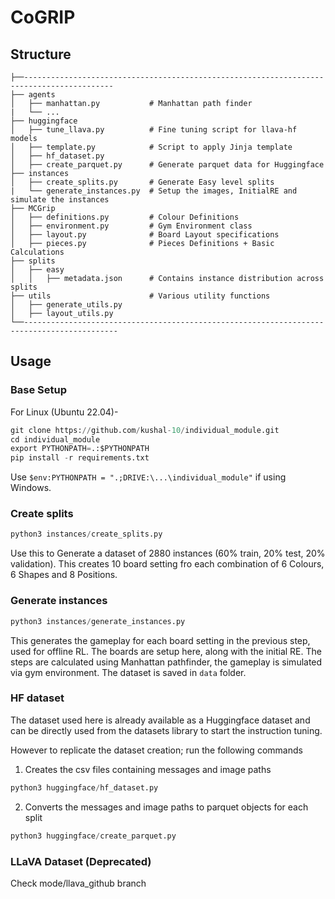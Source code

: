 # CoGRIP

## Structure
    ├──------------------------------------------------------------------------------------------
    ├── agents                    
    │   ├── manhattan.py           # Manhattan path finder
    |   └── ...
    ├── huggingface                
    │   ├── tune_llava.py          # Fine tuning script for llava-hf models
    │   ├── template.py            # Script to apply Jinja template
    │   ├── hf_dataset.py          
    │   ├── create_parquet.py      # Generate parquet data for Huggingface 
    ├── instances                 
    │   ├── create_splits.py       # Generate Easy level splits
    |   └── generate_instances.py  # Setup the images, InitialRE and simulate the instances                  
    ├── MCGrip                 
    │   ├── definitions.py         # Colour Definitions
    │   ├── environment.py         # Gym Environment class
    │   ├── layout.py              # Board Layout specifications
    │   ├── pieces.py              # Pieces Definitions + Basic Calculations
    ├── splits                 
    │   ├── easy                  
    │   │   ├── metadata.json      # Contains instance distribution across splits     
    ├── utils                      # Various utility functions
    │   ├── generate_utils.py         
    │   ├── layout_utils.py                    
    └──-------------------------------------------------------------------------------------------

## Usage

### Base Setup
For Linux (Ubuntu 22.04)- 

```python
git clone https://github.com/kushal-10/individual_module.git
cd individual_module
export PYTHONPATH=.:$PYTHONPATH
pip install -r requirements.txt
```

Use ``` $env:PYTHONPATH = ".;DRIVE:\...\individual_module" ``` if using Windows.

### Create splits

```python
python3 instances/create_splits.py
```

Use this to Generate a dataset of 2880 instances (60% train, 20% test, 20% validation). This creates 10 board setting fro each combination of 6 Colours, 6 Shapes and 8 Positions.

### Generate instances

```python
python3 instances/generate_instances.py
```

This generates the gameplay for each board setting in the previous step, used for offline RL. The boards are setup here, along with the initial RE. The steps are calculated using Manhattan pathfinder, the gameplay is simulated via gym environment. The dataset is saved in 
```data``` folder.


### HF dataset

The dataset used here is already available as a Huggingface dataset and can be directly used from the datasets library to start the instruction tuning.

However to replicate the dataset creation; run the following commands

1) Creates the csv files containing messages and image paths
```python
python3 huggingface/hf_dataset.py 
```

2) Converts the messages and image paths to parquet objects for each split
```python
python3 huggingface/create_parquet.py
```

### LLaVA Dataset (Deprecated)
Check mode/llava_github branch